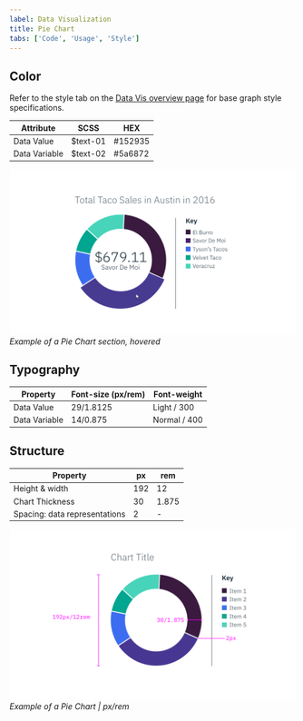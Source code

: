 ```yaml
---
label: Data Visualization
title: Pie Chart
tabs: ['Code', 'Usage', 'Style']
---
```


## Color

Refer to the style tab on the [Data Vis overview page](/data-vis/overview/style) for base graph style specifications.

| Attribute     | SCSS     | HEX     |
| ------------- | -------- | ------- |
| Data Value    | $text-01 | #152935 |
| Data Variable | $text-02 | #5a6872 |

![Pie Chart hover example](images/style-pie-chart-1.png)
_Example of a Pie Chart section, hovered_

## Typography

| Property      | Font-size (px/rem) | Font-weight  |
| ------------- | ------------------ | ------------ |
| Data Value    | 29/1.8125          | Light / 300  |
| Data Variable | 14/0.875           | Normal / 400 |

## Structure

| Property                      | px  | rem   |
| ----------------------------- | --- | ----- |
| Height & width                | 192 | 12    |
| Chart Thickness               | 30  | 1.875 |
| Spacing: data representations | 2   | -     |

![Pie Chart example](images/style-pie-chart.png)
_Example of a Pie Chart | px/rem_
